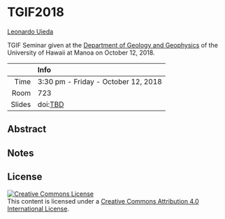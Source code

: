 # TGIF2018

[Leonardo Uieda](http://leouieda.com/)

TGIF Seminar given at the
[Department of Geology and Geophysics](http://www.soest.hawaii.edu/GG/index.html)
of the University of Hawaii at Manoa
on October 12, 2018.

|    |Info|
|---:|:---|
|Time|3:30 pm - Friday - October 12, 2018|
|Room|723|
|Slides|doi:[TBD](TBD)|

## Abstract


## Notes


## License

<a rel="license" href="http://creativecommons.org/licenses/by/4.0/"><img
alt="Creative Commons License" style="border-width:0"
src="https://i.creativecommons.org/l/by/4.0/88x31.png" /></a><br>
This content is licensed under a <a rel="license"
href="http://creativecommons.org/licenses/by/4.0/">Creative Commons Attribution
4.0 International License</a>.
